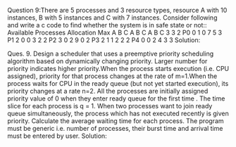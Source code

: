 Question 9:There are 5 processes and 3 resource types, resource A with 10 instances, B with 5 instances and C with 7 instances. Consider following and write a c code to find whether the system is in safe state or not::  
Available	Processes	Allocation	Max
A	B	C		             A	B	C   	A	B	C
3	3	2	       P0      0	1	0   	7	5	3
	           P1	     2	0	0   	3	2	2
	           P2	     3	0	2   	9	0	2
	           P3	     2	1	1   	2	2	2
	           P4      0	0	2   	4	3	3
Solution:


Ques. 9. Design a scheduler that uses a preemptive priority scheduling algorithm based on dynamically changing priority. Larger number for priority indicates higher priority.When the process starts execution (i.e. CPU assigned), priority for that process changes at the rate of m=1.When the process waits for CPU in the ready queue (but not yet started execution), its priority changes at a rate n=2. All the processes are initially assigned priority value of 0 when they enter ready queue for the first time . The time slice for each process is q = 1. When two processes want to join ready queue simultaneously, the process which has not executed recently is given priority. Calculate the average waiting time for each process. The program must be generic i.e. number of processes, their burst time and arrival time must be entered by user. 
Solution:


